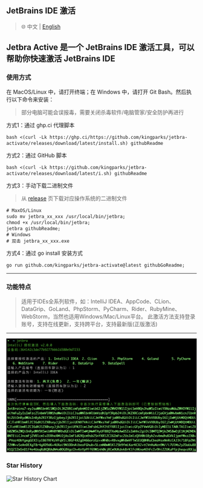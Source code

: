 ## JetBrains IDE 激活

> 🌐️ 中文 | [English](README.md)

Jetbra Active 是一个 JetBrains IDE 激活工具，可以帮助你快速激活 JetBrains IDE
---
### 使用方式

在 MacOS/Linux 中，请打开终端；在 Windows 中，请打开 Git Bash。然后执行以下命令来安装：
> 部分电脑可能会误报毒，需要关闭杀毒软件/电脑管家/安全防护再进行

方式1：通过 ghp.ci 代理脚本
```shell
bash <(curl -Lk https://ghp.ci/https://github.com/kingparks/jetbra-activate/releases/download/latest/install.sh) githubReadme
```
方式2：通过 GitHub 脚本
```shell
bash <(curl -Lk https://github.com/kingparks/jetbra-activate/releases/download/latest/i.sh) githubReadme
```
方式3：手动下载二进制文件
> 从 [release](https://github.com/kingparks/jetbra-activate/releases) 页下载对应操作系统的二进制文件
 ```shell
# MaxOS/Linux
sudo mv jetbra_xx_xxx /usr/local/bin/jetbra;
chmod +x /usr/local/bin/jetbra;
jetbra githubReadme;
# Windows 
# 双击 jetbra_xx_xxx.exe
```
方式4：通过 go install 安装方式
```shell
go run github.com/kingparks/jetbra-activate@latest githubGoReadme;
```

---
### 功能特点

> 适用于IDEs全系列软件，如：IntelliJ IDEA、AppCode、CLion、DataGrip、GoLand、PhpStorm、PyCharm、Rider、RubyMine、WebStorm，当然也适用Windows/Mac/Linux平台。 此激活方法支持登录账号，支持在线更新，支持跨平台，支持最新版(正版激活)

---
![img_7.png](./img/img_2.png)

### Star History
![Star History Chart](https://api.star-history.com/svg?repos=kingparks/jetbra-activate&type=Date)